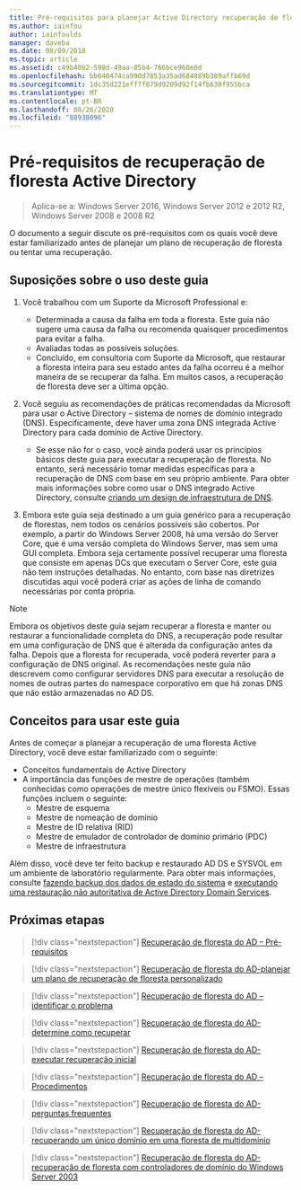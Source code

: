 ```yaml
---
title: Pré-requisitos para planejar Active Directory recuperação de floresta
ms.author: iainfou
author: iainfoulds
manager: daveba
ms.date: 08/09/2018
ms.topic: article
ms.assetid: c49b40b2-598d-49aa-85b4-766bce960e0d
ms.openlocfilehash: bb640474ca990d7853a35ad684889b389affb69d
ms.sourcegitcommit: 1dc35d221eff7f079d9209d92f14fb630f955bca
ms.translationtype: MT
ms.contentlocale: pt-BR
ms.lasthandoff: 08/26/2020
ms.locfileid: "88938096"
---
```

# <a name="active-directory-forest-recovery-prerequisites"></a>Pré-requisitos de recuperação de floresta Active Directory

> Aplica-se a: Windows Server 2016, Windows Server 2012 e 2012 R2, Windows Server 2008 e 2008 R2

O documento a seguir discute os pré-requisitos com os quais você deve estar familiarizado antes de planejar um plano de recuperação de floresta ou tentar uma recuperação.

## <a name="assumptions-for-using-this-guide"></a>Suposições sobre o uso deste guia

1. Você trabalhou com um Suporte da Microsoft Professional e:
   - Determinada a causa da falha em toda a floresta. Este guia não sugere uma causa da falha ou recomenda quaisquer procedimentos para evitar a falha.
   - Avaliadas todas as possíveis soluções.
   - Concluído, em consultoria com Suporte da Microsoft, que restaurar a floresta inteira para seu estado antes da falha ocorreu é a melhor maneira de se recuperar da falha. Em muitos casos, a recuperação de floresta deve ser a última opção.

1. Você seguiu as recomendações de práticas recomendadas da Microsoft para usar o Active Directory – sistema de nomes de domínio integrado (DNS). Especificamente, deve haver uma zona DNS integrada Active Directory para cada domínio de Active Directory.
   - Se esse não for o caso, você ainda poderá usar os princípios básicos deste guia para executar a recuperação de floresta. No entanto, será necessário tomar medidas específicas para a recuperação de DNS com base em seu próprio ambiente. Para obter mais informações sobre como usar o DNS integrado Active Directory, consulte [criando um design de infraestrutura de DNS](../../ad-ds/plan/Creating-a-DNS-Infrastructure-Design.md).

1. Embora este guia seja destinado a um guia genérico para a recuperação de florestas, nem todos os cenários possíveis são cobertos. Por exemplo, a partir do Windows Server 2008, há uma versão do Server Core, que é uma versão completa do Windows Server, mas sem uma GUI completa. Embora seja certamente possível recuperar uma floresta que consiste em apenas DCs que executam o Server Core, este guia não tem instruções detalhadas. No entanto, com base nas diretrizes discutidas aqui você poderá criar as ações de linha de comando necessárias por conta própria.

> [!NOTE]
> Embora os objetivos deste guia sejam recuperar a floresta e manter ou restaurar a funcionalidade completa do DNS, a recuperação pode resultar em uma configuração de DNS que é alterada da configuração antes da falha. Depois que a floresta for recuperada, você poderá reverter para a configuração de DNS original. As recomendações neste guia não descrevem como configurar servidores DNS para executar a resolução de nomes de outras partes do namespace corporativo em que há zonas DNS que não estão armazenadas no AD DS.

## <a name="concepts-for-using-this-guide"></a>Conceitos para usar este guia

Antes de começar a planejar a recuperação de uma floresta Active Directory, você deve estar familiarizado com o seguinte:

- Conceitos fundamentais de Active Directory
- A importância das funções de mestre de operações (também conhecidas como operações de mestre único flexíveis ou FSMO). Essas funções incluem o seguinte:
  - Mestre de esquema
  - Mestre de nomeação de domínio
  - Mestre de ID relativa (RID)
  - Mestre de emulador de controlador de domínio primário (PDC)
  - Mestre de infraestrutura

Além disso, você deve ter feito backup e restaurado AD DS e SYSVOL em um ambiente de laboratório regularmente. Para obter mais informações, consulte [fazendo backup dos dados de estado do sistema](AD-Forest-Recovery-Procedures.md) e [executando uma restauração não autoritativa de Active Directory Domain Services](AD-Forest-Recovery-Procedures.md).

## <a name="next-steps"></a>Próximas etapas

> [!div class="nextstepaction"]
> [Recuperação de floresta do AD – Pré-requisitos](AD-Forest-Recovery-Prerequisties.md)

> [!div class="nextstepaction"]
> [Recuperação de floresta do AD-planejar um plano de recuperação de floresta personalizado](AD-Forest-Recovery-Devising-a-Plan.md)

> [!div class="nextstepaction"]
> [Recuperação de floresta do AD – identificar o problema](AD-Forest-Recovery-Identify-the-Problem.md)

> [!div class="nextstepaction"]
> [Recuperação de floresta do AD-determine como recuperar](AD-Forest-Recovery-Determine-how-to-Recover.md)

> [!div class="nextstepaction"]
> [Recuperação de floresta do AD-executar recuperação inicial](AD-Forest-Recovery-Perform-initial-recovery.md)

> [!div class="nextstepaction"]
> [Recuperação de floresta do AD – Procedimentos](AD-Forest-Recovery-Procedures.md)

> [!div class="nextstepaction"]
> [Recuperação de floresta do AD-perguntas frequentes](AD-Forest-Recovery-FAQ.md)

> [!div class="nextstepaction"]
> [Recuperação de floresta do AD-recuperando um único domínio em uma floresta de multidomínio](AD-Forest-Recovery-Single-Domain-in-Multidomain-Recovery.md)

> [!div class="nextstepaction"]
> [Recuperação de floresta do AD-recuperação de floresta com controladores de domínio do Windows Server 2003](AD-Forest-Recovery-Windows-Server-2003.md)
